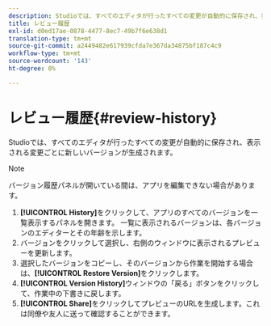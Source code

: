 ```yaml
---
description: Studioでは、すべてのエディタが行ったすべての変更が自動的に保存され、表示される変更ごとに新しいバージョンが生成されます。
title: レビュー履歴
exl-id: d0ed17ae-0878-4477-8ec7-49b7f6e638d1
translation-type: tm+mt
source-git-commit: a2449482e617939cfda7e367da34875bf187c4c9
workflow-type: tm+mt
source-wordcount: '143'
ht-degree: 0%

---
```


# レビュー履歴{#review-history}

Studioでは、すべてのエディタが行ったすべての変更が自動的に保存され、表示される変更ごとに新しいバージョンが生成されます。

>[!NOTE]
>
>バージョン履歴パネルが開いている間は、アプリを編集できない場合があります。

1. **[!UICONTROL History]**&#x200B;をクリックして、アプリのすべてのバージョンを一覧表示するパネルを開きます。 一覧に表示されるバージョンは、各バージョンのエディターとその年齢を示します。
1. バージョンをクリックして選択し、右側のウィンドウに表示されるプレビューを更新します。
1. 選択したバージョンをコピーし、そのバージョンから作業を開始する場合は、**[!UICONTROL Restore Version]**&#x200B;をクリックします。
1. **[!UICONTROL Version History]**&#x200B;ウィンドウの「戻る」ボタンをクリックして、作業中の下書きに戻します。
1. **[!UICONTROL Share]**&#x200B;をクリックしてプレビューのURLを生成します。これは同僚や友人に送って確認することができます。
